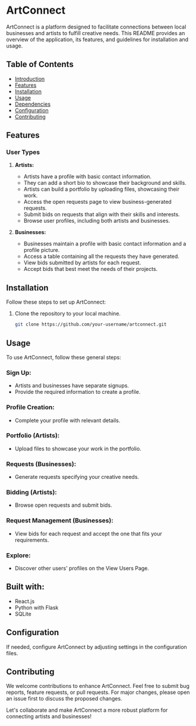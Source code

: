 # ArtConnect

ArtConnect is a platform designed to facilitate connections between local businesses and artists to fulfill creative needs. This README provides an overview of the application, its features, and guidelines for installation and usage.

## Table of Contents

- [Introduction](#artconnect)
- [Features](#features)
- [Installation](#installation)
- [Usage](#usage)
- [Dependencies](#dependencies)
- [Configuration](#configuration)
- [Contributing](#contributing)

## Features

### User Types

1. **Artists:**
   - Artists have a profile with basic contact information.
   - They can add a short bio to showcase their background and skills.
   - Artists can build a portfolio by uploading files, showcasing their work.
   - Access the open requests page to view business-generated requests.
   - Submit bids on requests that align with their skills and interests.
   - Browse user profiles, including both artists and businesses.

2. **Businesses:**
   - Businesses maintain a profile with basic contact information and a profile picture.
   - Access a table containing all the requests they have generated.
   - View bids submitted by artists for each request.
   - Accept bids that best meet the needs of their projects.

## Installation

Follow these steps to set up ArtConnect:

1. Clone the repository to your local machine.
   ```bash
   git clone https://github.com/your-username/artconnect.git

## Usage

To use ArtConnect, follow these general steps:

### Sign Up:

- Artists and businesses have separate signups.
- Provide the required information to create a profile.

### Profile Creation:

- Complete your profile with relevant details.

### Portfolio (Artists):

- Upload files to showcase your work in the portfolio.

### Requests (Businesses):

- Generate requests specifying your creative needs.

### Bidding (Artists):

- Browse open requests and submit bids.

### Request Management (Businesses):

- View bids for each request and accept the one that fits your requirements.

### Explore:

- Discover other users' profiles on the View Users Page.

## Built with:

- React.js
- Python with Flask
- SQLite

## Configuration

If needed, configure ArtConnect by adjusting settings in the configuration files.

## Contributing

We welcome contributions to enhance ArtConnect. Feel free to submit bug reports, feature requests, or pull requests. For major changes, please open an issue first to discuss the proposed changes.

Let's collaborate and make ArtConnect a more robust platform for connecting artists and businesses!
